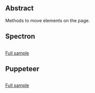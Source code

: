 ## Abstract
Methods to move elements on the page.

## Spectron
```javascript
```
[Full sample](../../../sample/spectron/DragAndDrop.test.s)

## Puppeteer

```javascript
```
[Full sample](../../../sample/puppeteer/DragAndDrop.test.s)
